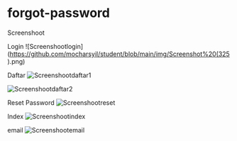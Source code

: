 # forgot-password

Screenshoot

Login
![Screenshootlogin](https://github.com/mocharsyil/student/blob/main/img/Screenshot%20(325 ).png)

Daftar
![Screenshootdaftar1](https://github.com/mocharsyil/student/blob/main/img/Screenshot%20(328).png)

![Screenshootdaftar2](https://github.com/mocharsyil/student/blob/main/img/Screenshot%20(324).png)

Reset Password
![Screenshootreset](https://github.com/mocharsyil/student/blob/main/img/Screenshot%20(323).png)

Index
![Screenshootindex](https://github.com/mocharsyil/student/blob/main/img/Screenshot%20(326).png)

email
![Screenshootemail](https://github.com/mocharsyil/student/blob/main/img/Screenshot%20(329).png)
